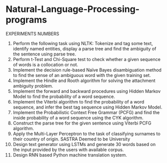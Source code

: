 # Natural-Language-Processing-programs
EXPERIMENTS NUMBERS
1. Perform the following task using NLTK: Tokenize and tag some text, identify named
entities, display a parse tree and find the ambiguity of the sentence using parse tree.
2. Perform t-Test and Chi-Square test to check whether a given sequence of words is a
collocation or not.
3. Implement the decision rule-based Naïve Bayes disambiguation method to find the sense
of an ambiguous word with the given training set.
4. Implement the Hindle and Rooth algorithm for solving the attachment ambiguity problem.
5. Implement the forward and backward procedures using Hidden Markov Model to find the
probability of a word sequence.
6. Implement the Viterbi algorithm to find the probability of a word sequence, and infer the
best tag sequence using Hidden Markov Model.
7. Implement the Probabilistic Context Free Grammar (PCFG) and find the inside probability
of a word sequence using the CYK algorithm.
8. Construct the parse tree for the given sentence using Viterbi PCFG algorithm.
9. Apply the Multi-Layer Perceptron to the task of classifying surnames to their country of
origin.
SASTRA Deemed to be University
10. Design text generator using LSTMs and generate 30 words based on the input provided
by the users with available corpus.
11. Design RNN based Python machine translation system.
